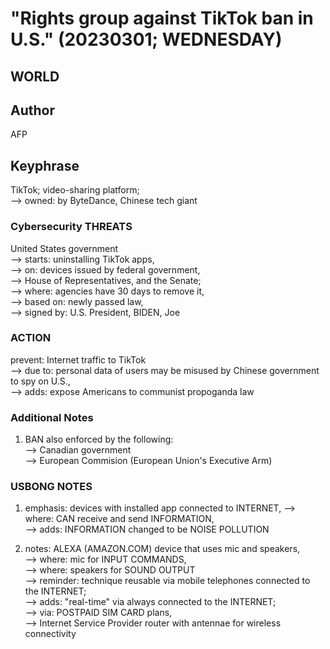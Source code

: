 # "Rights group against TikTok ban in U.S." (20230301; WEDNESDAY)

## WORLD

## Author

AFP

## Keyphrase

TikTok; video-sharing platform;<br/>
--> owned: by ByteDance, Chinese tech giant<br/>

### Cybersecurity THREATS

United States government<br/>
--> starts: uninstalling TikTok apps,<br/>
--> on: devices issued by federal government,<br/>
--> House of Representatives, and the Senate;<br/>
--> where: agencies have 30 days to remove it,<br/>
--> based on: newly passed law,<br/>
--> signed by: U.S. President, BIDEN, Joe<br/>

### ACTION

prevent: Internet traffic to TikTok<br/>
--> due to: personal data of users may be misused by Chinese government to spy on U.S.,<br/>
--> adds: expose Americans to communist propoganda 
law

### Additional Notes

1) BAN also enforced by the following:<br/>
--> Canadian government<br/>
--> European Commision (European Union's Executive Arm)

### USBONG NOTES

1) emphasis: devices with installed app connected to INTERNET,
--> where: CAN receive and send INFORMATION,<br/>
--> adds: INFORMATION changed to be NOISE POLLUTION

2) notes: ALEXA (AMAZON.COM) device that uses mic and speakers,<br/>
--> where: mic for INPUT COMMANDS,<br/>
--> where: speakers for SOUND OUTPUT<br/>
--> reminder: technique reusable via mobile telephones connected to the INTERNET;<br/>
--> adds: "real-time" via always connected to the INTERNET; <br/>
--> via: POSTPAID SIM CARD plans, <br/>
--> Internet Service Provider router with antennae for wireless connectivity

